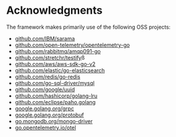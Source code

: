 # Acknowledgments

The framework makes primarily use of the following OSS projects:

* [github.com/IBM/sarama](github.com/IBM/sarama)
* [github.com/open-telemetry/opentelemetry-go](https://github.com/open-telemetry/opentelemetry-go)
* [github.com/rabbitmq/amqp091-go](https://github.com/rabbitmq/amqp091-go)
* [github.com/stretchr/testify](https://github.com/stretchr/testify)ß
* [github.com/aws/aws-sdk-go-v2](https://github.com/aws/aws-sdk-go-v2)
* [github.com/elastic/go-elasticsearch](https://github.com/elastic/go-elasticsearch)
* [github.com/redis/go-redis](https://github.com/redis/go-redis)
* [github.com/go-sql-driver/mysql](https://github.com/go-sql-driver/mysql)
* [github.com/google/uuid](https://github.com/google/uuid)
* [github.com/hashicorp/golang-lru](https://github.com/hashicorp/golang-lru)
* [github.com/eclipse/paho.golang](https://github.com/eclipse/paho.golang)
* [google.golang.org/grpc](https://google.golang.org/grpc)
* [google.golang.org/protobuf](https://google.golang.org/protobuf)
* [go.mongodb.org/mongo-driver](go.mongodb.org/mongo-driver)
* [go.opentelemetry.io/otel](go.opentelemetry.io/otel)
